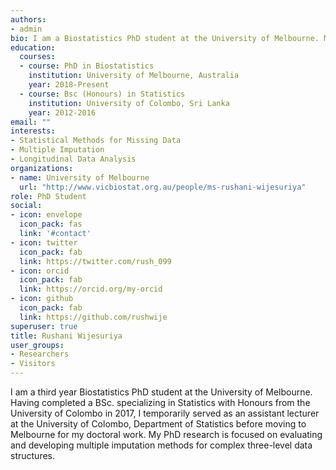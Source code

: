 ```yaml
---
authors:
- admin
bio: I am a Biostatistics PhD student at the University of Melbourne. My research focus is on multiple imputation methods for incomplete complex data structures. 
education:
  courses:
  - course: PhD in Biostatistics
    institution: University of Melbourne, Australia
    year: 2018-Present
  - course: Bsc (Honours) in Statistics 
    institution: University of Colombo, Sri Lanka
    year: 2012-2016
email: ""
interests:
- Statistical Methods for Missing Data
- Multiple Imputation
- Longitudinal Data Analysis
organizations:
- name: University of Melbourne
  url: "http://www.vicbiostat.org.au/people/ms-rushani-wijesuriya"
role: PhD Student
social:
- icon: envelope
  icon_pack: fas
  link: '#contact'
- icon: twitter
  icon_pack: fab
  link: https://twitter.com/rush_099
- icon: orcid
  icon_pack: fab
  link: https://orcid.org/my-orcid
- icon: github
  icon_pack: fab
  link: https://github.com/rushwije
superuser: true
title: Rushani Wijesuriya
user_groups:
- Researchers
- Visitors
---
```


I am a third year Biostatistics PhD student at the University of Melbourne. Having completed a BSc. specializing in Statistics with Honours from the University of Colombo in 2017, I  temporarily served as an assistant lecturer at the University of Colombo, Department of Statistics before moving to Melbourne for my doctoral work. My PhD research is focused on evaluating and developing multiple imputation methods for complex three-level data structures.

